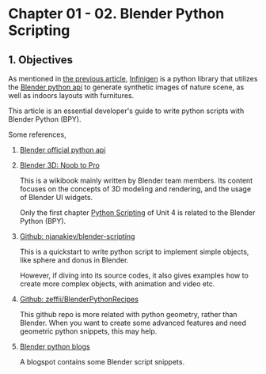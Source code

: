 # Chapter 01 - 02. Blender Python Scripting 

## 1. Objectives

As mentioned in [the previous article](./volume_02.%203D/chapter_01.01_infinigen_guide.md), 
[Infinigen](https://github.com/princeton-vl/infinigen) is a python library
that utilizes the [Blender python api](https://docs.blender.org/api/current/info_quickstart.html)
to generate synthetic images of nature scene, as well as indoors layouts with furnitures. 

This article is an essential developer's guide to write python scripts with Blender Python (BPY). 

Some references, 

1. [Blender official python api](https://docs.blender.org/api/current/info_quickstart.html)
   
2. [Blender 3D: Noob to Pro](https://en.wikibooks.org/wiki/Blender_3D:_Noob_to_Pro#Table_of_Contents)

   This is a wikibook mainly written by Blender team members. Its content focuses on the concepts of 3D modeling and rendering,
   and the usage of Blender UI widgets.
   
   Only the first chapter [Python Scripting](https://en.wikibooks.org/wiki/Blender_3D:_Noob_to_Pro/Advanced_Tutorials/Python_Scripting/Introduction)
   of Unit 4 is related to the Blender Python (BPY). 

3. [Github: njanakiev/blender-scripting](https://github.com/njanakiev/blender-scripting)

   This is a quickstart to write python script to implement simple objects, like sphere and donus in Blender.

   However, if diving into its source codes, it also gives examples how to create more complex objects, with animation and video etc.

4. [Github: zeffii/BlenderPythonRecipes](https://github.com/zeffii/BlenderPythonRecipes/wiki)

   This github repo is more related with python geometry, rather than Blender.
   When you want to create some advanced features and need geometric python snippets, this may help. 

5. [Blender python blogs](https://blenderscripting.blogspot.com/)

   A blogspot contains some Blender script snippets.

